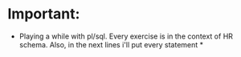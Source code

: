 
# Important:

* Playing a while with pl/sql. Every exercise is in the context of HR schema. Also, in the next lines i'll put every statement *



